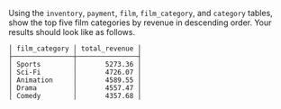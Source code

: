 
Using the `inventory`, `payment`, `film`, `film_category`,
and `category` tables, show the top five film categories
by revenue in descending order.
Your results should look like as follows.

```
│ film_category │ total_revenue │
├───────────────┼───────────────┤
│ Sports        │       5273.36 │
│ Sci-Fi        │       4726.07 │
│ Animation     │       4589.55 │
│ Drama         │       4557.47 │
│ Comedy        │       4357.68 │
```
